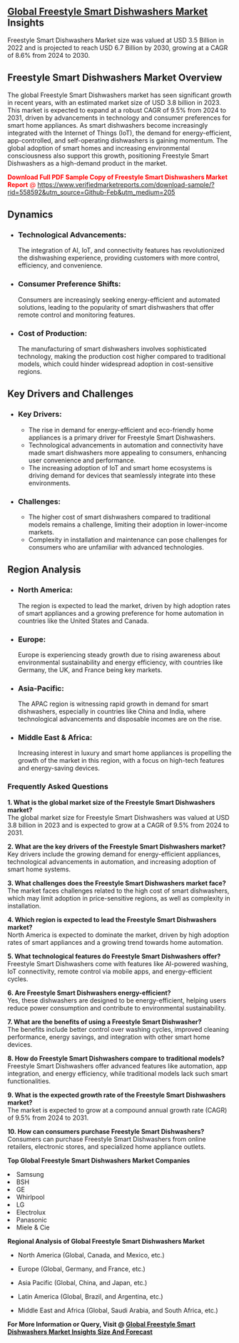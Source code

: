 <h2><a href="https://www.verifiedmarketreports.com/download-sample/?rid=558592&amp;utm_source=Github&amp;utm_medium=205" target="_blank">Global Freestyle Smart Dishwashers Market</a> Insights</h2><p>Freestyle Smart Dishwashers Market size was valued at USD 3.5 Billion in 2022 and is projected to reach USD 6.7 Billion by 2030, growing at a CAGR of 8.6% from 2024 to 2030.</p><p> <h2>Freestyle Smart Dishwashers Market Overview</h2> <p>The global Freestyle Smart Dishwashers market has seen significant growth in recent years, with an estimated market size of USD 3.8 billion in 2023. This market is expected to expand at a robust CAGR of 9.5% from 2024 to 2031, driven by advancements in technology and consumer preferences for smart home appliances. As smart dishwashers become increasingly integrated with the Internet of Things (IoT), the demand for energy-efficient, app-controlled, and self-operating dishwashers is gaining momentum. The global adoption of smart homes and increasing environmental consciousness also support this growth, positioning Freestyle Smart Dishwashers as a high-demand product in the market. <p><span class=""><span style="color: #ff0000;"><strong>Download Full PDF Sample Copy of Freestyle Smart Dishwashers Market Report</strong> @ </span><a href="https://www.verifiedmarketreports.com/download-sample/?rid=558592&amp;utm_source=Github-Feb&amp;utm_medium=205" target="_blank">https://www.verifiedmarketreports.com/download-sample/?rid=558592&amp;utm_source=Github-Feb&amp;utm_medium=205</a></span></p></p> <h2>Dynamics</h2> <ul> <li><h3>Technological Advancements:</h3> The integration of AI, IoT, and connectivity features has revolutionized the dishwashing experience, providing customers with more control, efficiency, and convenience.</li> <li><h3>Consumer Preference Shifts:</h3> Consumers are increasingly seeking energy-efficient and automated solutions, leading to the popularity of smart dishwashers that offer remote control and monitoring features.</li> <li><h3>Cost of Production:</h3> The manufacturing of smart dishwashers involves sophisticated technology, making the production cost higher compared to traditional models, which could hinder widespread adoption in cost-sensitive regions.</li> </ul> <h2>Key Drivers and Challenges</h2> <ul> <li><h3>Key Drivers:</h3> <ul> <li>The rise in demand for energy-efficient and eco-friendly home appliances is a primary driver for Freestyle Smart Dishwashers.</li> <li>Technological advancements in automation and connectivity have made smart dishwashers more appealing to consumers, enhancing user convenience and performance.</li> <li>The increasing adoption of IoT and smart home ecosystems is driving demand for devices that seamlessly integrate into these environments.</li> </ul> </li> <li><h3>Challenges:</h3> <ul> <li>The higher cost of smart dishwashers compared to traditional models remains a challenge, limiting their adoption in lower-income markets.</li> <li>Complexity in installation and maintenance can pose challenges for consumers who are unfamiliar with advanced technologies.</li> </ul> </li> </ul> <h2>Region Analysis</h2> <ul> <li><h3>North America:</h3> The region is expected to lead the market, driven by high adoption rates of smart appliances and a growing preference for home automation in countries like the United States and Canada.</li> <li><h3>Europe:</h3> Europe is experiencing steady growth due to rising awareness about environmental sustainability and energy efficiency, with countries like Germany, the UK, and France being key markets.</li> <li><h3>Asia-Pacific:</h3> The APAC region is witnessing rapid growth in demand for smart dishwashers, especially in countries like China and India, where technological advancements and disposable incomes are on the rise.</li> <li><h3>Middle East & Africa:</h3> Increasing interest in luxury and smart home appliances is propelling the growth of the market in this region, with a focus on high-tech features and energy-saving devices.</li> </ul> <h3>Frequently Asked Questions</h3> <p><strong>1. What is the global market size of the Freestyle Smart Dishwashers market?</strong><br> The global market size for Freestyle Smart Dishwashers was valued at USD 3.8 billion in 2023 and is expected to grow at a CAGR of 9.5% from 2024 to 2031.</p> <p><strong>2. What are the key drivers of the Freestyle Smart Dishwashers market?</strong><br> Key drivers include the growing demand for energy-efficient appliances, technological advancements in automation, and increasing adoption of smart home systems.</p> <p><strong>3. What challenges does the Freestyle Smart Dishwashers market face?</strong><br> The market faces challenges related to the high cost of smart dishwashers, which may limit adoption in price-sensitive regions, as well as complexity in installation.</p> <p><strong>4. Which region is expected to lead the Freestyle Smart Dishwashers market?</strong><br> North America is expected to dominate the market, driven by high adoption rates of smart appliances and a growing trend towards home automation.</p> <p><strong>5. What technological features do Freestyle Smart Dishwashers offer?</strong><br> Freestyle Smart Dishwashers come with features like AI-powered washing, IoT connectivity, remote control via mobile apps, and energy-efficient cycles.</p> <p><strong>6. Are Freestyle Smart Dishwashers energy-efficient?</strong><br> Yes, these dishwashers are designed to be energy-efficient, helping users reduce power consumption and contribute to environmental sustainability.</p> <p><strong>7. What are the benefits of using a Freestyle Smart Dishwasher?</strong><br> The benefits include better control over washing cycles, improved cleaning performance, energy savings, and integration with other smart home devices.</p> <p><strong>8. How do Freestyle Smart Dishwashers compare to traditional models?</strong><br> Freestyle Smart Dishwashers offer advanced features like automation, app integration, and energy efficiency, while traditional models lack such smart functionalities.</p> <p><strong>9. What is the expected growth rate of the Freestyle Smart Dishwashers market?</strong><br> The market is expected to grow at a compound annual growth rate (CAGR) of 9.5% from 2024 to 2031.</p> <p><strong>10. How can consumers purchase Freestyle Smart Dishwashers?</strong><br> Consumers can purchase Freestyle Smart Dishwashers from online retailers, electronic stores, and specialized home appliance outlets.</p> </p><p><strong>Top Global Freestyle Smart Dishwashers Market Companies</strong></p><div data-test-id=""><p><li>Samsung</li><li> BSH</li><li> GE</li><li> Whirlpool</li><li> LG</li><li> Electrolux</li><li> Panasonic</li><li> Miele & Cie</li></p><div><strong>Regional Analysis of&nbsp;Global Freestyle Smart Dishwashers Market</strong></div><ul><li dir="ltr"><p dir="ltr">North America&nbsp;(Global, Canada, and Mexico, etc.)</p></li><li dir="ltr"><p dir="ltr">Europe (Global, Germany, and France, etc.)</p></li><li dir="ltr"><p dir="ltr">Asia Pacific&nbsp;(Global, China, and Japan, etc.)</p></li><li dir="ltr"><p dir="ltr">Latin America&nbsp;(Global, Brazil, and Argentina, etc.)</p></li><li dir="ltr">Middle East and Africa&nbsp;(Global, Saudi Arabia, and South Africa, etc.)</li></ul><p><strong>For More Information or Query, Visit @&nbsp;</strong><strong><a href="https://www.verifiedmarketreports.com/product/freestyle-smart-dishwashers-market-size-and-forecast/?utm_source=Github&amp;utm_medium=205" target="_blank">Global Freestyle Smart Dishwashers Market Insights Size And Forecast</a></strong></p></div>
